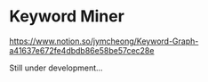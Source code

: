 # Keyword Miner

https://www.notion.so/jymcheong/Keyword-Graph-a41637e672fe4dbdb86e58be57cec28e

Still under development... 